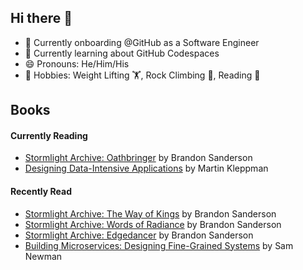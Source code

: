 ## Hi there 👋
- 🔭 Currently onboarding @GitHub as a Software Engineer
- 🌱 Currently learning about GitHub Codespaces
- 😄 Pronouns: He/Him/His
- 🎲 Hobbies: Weight Lifting 🏋, Rock Climbing 🧗, Reading 📖

## Books
#### Currently Reading
- [Stormlight Archive: Oathbringer](https://www.goodreads.com/book/show/34002132-oathbringer?from_search=true&from_srp=true&qid=YQNRIqbbek&rank=2) by Brandon Sanderson
- [Designing Data-Intensive Applications](https://www.goodreads.com/book/show/23463279-designing-data-intensive-applications?ref=nav_sb_ss_1_14) by Martin Kleppman

#### Recently Read
- [Stormlight Archive: The Way of Kings](https://www.goodreads.com/book/show/7235533-the-way-of-kings) by Brandon Sanderson
- [Stormlight Archive: Words of Radiance](https://www.goodreads.com/book/show/17332218-words-of-radiance?ref=nav_sb_ss_1_15) by Brandon Sanderson
- [Stormlight Archive: Edgedancer](https://www.goodreads.com/book/show/34703445-edgedancer?ac=1&from_search=true&qid=2Aw93KwHRv&rank=1) by Brandon Sanderson
- [Building Microservices: Designing Fine-Grained Systems](https://www.goodreads.com/book/show/22512931-building-microservices?ref=nav_sb_ss_1_13) by Sam Newman
